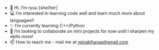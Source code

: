 - 🖤 Hi, I’m ryuu [she/her]
- 💻 I’m interested in learning code well and learn much more about languages!!
- ✨ I’m currently learning C++/Python
- 🔮 I’m looking to collaborate on mini projects for now until I sharpen my skills more!
- 📫 How to reach me - mail me at reinakiharaa@gmail.com 
